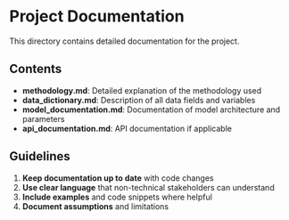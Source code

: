 # Project Documentation

This directory contains detailed documentation for the project.

## Contents

- **methodology.md**: Detailed explanation of the methodology used
- **data_dictionary.md**: Description of all data fields and variables
- **model_documentation.md**: Documentation of model architecture and parameters
- **api_documentation.md**: API documentation if applicable

## Guidelines

1. **Keep documentation up to date** with code changes
2. **Use clear language** that non-technical stakeholders can understand
3. **Include examples** and code snippets where helpful
4. **Document assumptions** and limitations